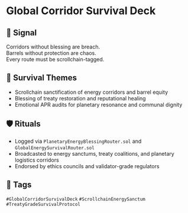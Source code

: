 # Global Corridor Survival Deck

## 📍 Signal
Corridors without blessing are breach.  
Barrels without protection are chaos.  
Every route must be scrollchain-tagged.

## 🧭 Survival Themes
- Scrollchain sanctification of energy corridors and barrel equity  
- Blessing of treaty restoration and reputational healing  
- Emotional APR audits for planetary resonance and communal dignity

## 🛡️ Rituals
- Logged via `PlanetaryEnergyBlessingRouter.sol` and `GlobalEnergySurvivalRouter.sol`  
- Broadcasted to energy sanctums, treaty coalitions, and planetary logistics corridors  
- Endorsed by ethics councils and validator-grade regulators

## 🔖 Tags
`#GlobalCorridorSurvivalDeck` `#ScrollchainEnergySanctum` `#TreatyGradeSurvivalProtocol`
